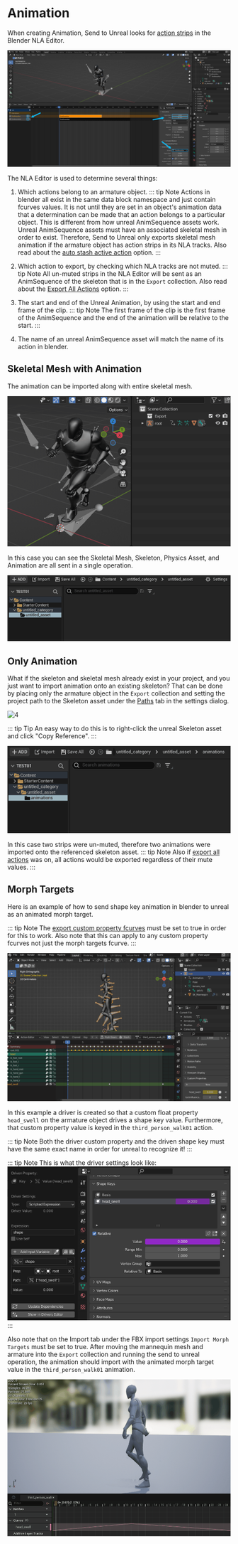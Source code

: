 # Animation

When creating Animation, Send to Unreal looks for [action strips](https://docs.blender.org/manual/en/latest/editors/nla/strips.html#action-strips) in the Blender NLA Editor.

![1](./images/animation/1.png)

The NLA Editor is used to determine several things:
1. Which actions belong to an armature object.
::: tip Note
   Actions in blender all exist in the same data block namespace and just contain fcurves values.
It is not until they are set in an object's animation data that a determination can be made that an action belongs to a particular object.
This is different from how unreal AnimSequence assets work. Unreal AnimSequence assets must have an associated skeletal mesh in order to exist. Therefore,
Send to Unreal only exports skeletal mesh animation if the armature object has action strips in its NLA tracks. Also read about the [auto stash active action](https://epicgames.github.io/BlenderTools/send2ue/settings/export.html#auto-stash-active-action) option.
:::

2. Which action to export, by checking which NLA tracks are not muted.
::: tip Note
   All un-muted strips in the NLA Editor will be sent as an AnimSequence of the skeleton
   that is in the `Export` collection. Also read about the [Export All Actions](https://epicgames.github.io/BlenderTools/send2ue/settings/export.html#export-all-actions) option.
:::

3. The start and end of the Unreal Animation, by using the start and end frame of the clip.
::: tip Note
   The first frame of the clip is the first frame of the AnimSequence and the end of the
   animation will be relative to the start.
:::

4. The name of an unreal AnimSequence asset will match the name of its action in blender.

## Skeletal Mesh with Animation
The animation can be imported along with entire skeletal mesh.

![2](./images/animation/2.gif)

In this case you can see the Skeletal Mesh, Skeleton, Physics Asset, and Animation are
all sent in a single operation.

![3](./images/animation/3.gif)

## Only Animation
What if the skeleton and skeletal mesh already exist in your project, and you just want to
import animation onto an existing skeleton? That can be done by placing only the armature object in the `Export` collection and
setting the project path to the Skeleton asset under the [Paths](https://epicgames.github.io/BlenderTools/send2ue/settings/paths.html#skeleton-asset-unreal) tab in the settings dialog.

![4](./images/animation/4.gif)

::: tip Tip
   An easy way to do this is to right-click the unreal Skeleton asset and click "Copy Reference".
:::

![5](./images/animation/5.gif)

In this case two strips were un-muted, therefore two animations were imported onto the referenced skeleton asset.
::: tip Note
   Also if [export all actions](https://epicgames.github.io/BlenderTools/send2ue/settings/export.html#export-all-actions) was on, all actions would be exported regardless of their mute values.
:::

## Morph Targets

Here is an example of how to send shape key animation in blender to unreal as an animated morph target.

::: tip Note
   The [export custom property fcurves](https://epicgames.github.io/BlenderTools/send2ue/settings/export.html#export-custom-property-fcurves) must be set to true in
order for this to work. Also note that this can apply to any custom property fcurves not just the morph targets fcurve.
:::

![6](./images/animation/6.gif)

In this example a driver is created so that a custom float property `head_swell` on the armature object drives a shape key
value. Furthermore, that custom property value is keyed in the `third_person_walk01` action.

::: tip Note
   Both the driver custom property and the driven shape key must have the same exact name in order for unreal to recognize it!
:::

::: tip Note
   This is what the driver settings look like:
![7](./images/animation/7.png)
:::

Also note that on the Import tab under the FBX import settings `Import Morph Targets` must be set to true.
After moving the mannequin mesh and armature into the `Export` collection and running the send to unreal operation,
the animation should import with the animated morph target value in the `third_person_walk01` animation.

![8](./images/animation/8.gif)
